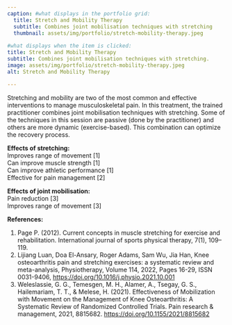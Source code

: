 ```yaml
---
caption: #what displays in the portfolio grid:
  title: Stretch and Mobility Therapy
  subtitle: Combines joint mobilisation techniques with stretching
  thumbnail: assets/img/portfolio/stretch-mobility-therapy.jpeg
  
#what displays when the item is clicked:
title: Stretch and Mobility Therapy
subtitle: Combines joint mobilisation techniques with stretching.
image: assets/img/portfolio/stretch-mobility-therapy.jpeg
alt: Stretch and Mobility Therapy

---
```

Stretching and mobility are two of the most common and effective interventions to manage musculoskeletal pain. In this treatment, the trained practitioner combines joint mobilisation techniques with stretching. Some of the techniques in this session are passive (done by the practitioner) and others are more dynamic (exercise-based). This combination can optimize the recovery process.

**Effects of stretching:**  
Improves range of movement [1]  
Can improve muscle strength [1]  
Can improve athletic performance [1]  
Effective for pain management [2]  

**Effects of joint mobilisation:**  
Pain reduction [3]  
Improves range of movement [3]  

**References:**  
1. Page P. (2012). Current concepts in muscle stretching for exercise and rehabilitation. International journal of sports physical therapy, 7(1), 109–119.
2. Lijiang Luan, Doa El-Ansary, Roger Adams, Sam Wu, Jia Han, Knee osteoarthritis pain and stretching exercises: a systematic review and meta-analysis, Physiotherapy, Volume 114, 2022, Pages 16-29, ISSN 0031-9406, https://doi.org/10.1016/j.physio.2021.10.001
3. Weleslassie, G. G., Temesgen, M. H., Alamer, A., Tsegay, G. S., Hailemariam, T. T., & Melese, H. (2021). Effectiveness of Mobilization with Movement on the Management of Knee Osteoarthritis: A Systematic Review of Randomized Controlled Trials. Pain research & management, 2021, 8815682. https://doi.org/10.1155/2021/8815682 


